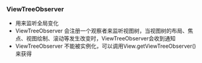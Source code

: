 ### ViewTreeObserver
- 用来监听全局变化
- ViewTreeObserver 会注册一个观察者来监听视图树，当视图树的布局、焦点、视图绘制、滚动等发生改变时，ViewTreeObserver会收到通知
- ViewTreeObserver 不能被实例化，可以调用View.getViewTreeObserver()来获得
